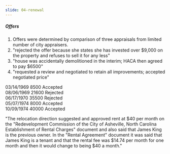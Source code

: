 ```yaml
---
slide: 04-renewal
---
```

##### Offers
1. Offers were determined by comparison of three appraisals from limited number of city appraisers.
2. "rejected the offer because she states she has invested over $9,000 on the property and refuses to sell it for any less"
3. "house was accidentally demolitioned in the interim; HACA then agreed to pay $6500"
4. "requested a review and negotiated to retain all improvements; accepted negotiated price"

03/14/1969	8500	Accepted<br/>
08/06/1969	21600	Rejected<br/>
06/17/1970	35500	Rejected<br/>
05/07/1974	8000	Accepted<br/>
10/09/1974	40000	Accepted<br/>

"The relocation direction suggested and approved rent at $40 per month on the "Redevelopment Commission of the City of Asheville, North Carolina Establishment of Rental Charges" document and also said that James King is the previous owner. In the "Rental Agreement" document it was said that James King is a tenant and that the rental fee was $14.74 per month for one month and then it would change to being $40 a month."

